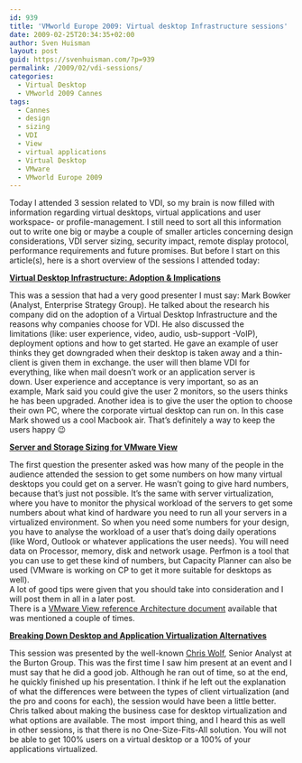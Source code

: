 ```yaml
---
id: 939
title: 'VMworld Europe 2009: Virtual desktop Infrastructure sessions'
date: 2009-02-25T20:34:35+02:00
author: Sven Huisman
layout: post
guid: https://svenhuisman.com/?p=939
permalink: /2009/02/vdi-sessions/
categories:
  - Virtual Desktop
  - VMworld 2009 Cannes
tags:
  - Cannes
  - design
  - sizing
  - VDI
  - View
  - virtual applications
  - Virtual Desktop
  - VMware
  - VMworld Europe 2009
---
```

Today I attended 3 session related to VDI, so my brain is now filled with information regarding virtual desktops, virtual applications and user workspace- or profile-management. I still need to sort all this information out to write one big or maybe a couple of smaller articles concerning design considerations, VDI server sizing, security impact, remote display protocol, performance requirements and future promises. But before I start on this article(s), here is a short overview of the sessions I attended today:<!--more-->

**<span style="text-decoration: underline;">Virtual Desktop Infrastructure: Adoption & Implications</span>**

This was a session that had a very good presenter I must say: Mark Bowker (Analyst, Enterprise Strategy Group). He talked about the research his company did on the adoption of a Virtual Desktop Infrastructure and the reasons why companies choose for VDI. He also discussed the limitations (like: user experience, video, audio, usb-support -VoIP), deployment options and how to get started. He gave an example of user thinks they get downgraded when their desktop is taken away and a thin-client is given them in exchange. the user will then blame VDI for everything, like when mail doesn&#8217;t work or an application server is down. User experience and acceptance is very important, so as an example, Mark said you could give the user 2 monitors, so the users thinks he has been upgraded. Another idea is to give the user the option to choose their own PC, where the corporate virtual desktop can run on. In this case Mark showed us a cool Macbook air. That&#8217;s definitely a way to keep the users happy 😉

**<span style="text-decoration: underline;">Server and Storage Sizing for VMware View</span>**

The first question the presenter asked was how many of the people in the audience attended the session to get some numbers on how many virtual desktops you could get on a server. He wasn&#8217;t going to give hard numbers, because that&#8217;s just not possible. It&#8217;s the same with server virtualization, where you have to monitor the physical workload of the servers to get some numbers about what kind of hardware you need to run all your servers in a virtualized environment. So when you need some numbers for your design, you have to analyse the workload of a user that&#8217;s doing daily operations (like Word, Outlook or whatever applications the user needs). You will need data on Processor, memory, disk and network usage. Perfmon is a tool that you can use to get these kind of numbers, but Capacity Planner can also be used (VMware is working on CP to get it more suitable for desktops as well).  
A lot of good tips were given that you should take into consideration and I will post them in all in a later post.  
There is a <a title="VMware View reference architecture" href="http://www.vmware.com/resources/wp/view_reference_architecture_thanks.html" target="_blank">VMware View reference Architecture document</a> available that was mentioned a couple of times.

**<span style="text-decoration: underline;">Breaking Down Desktop and Application Virtualization Alternatives</span>**

This session was presented by the well-known <a title="Chris Wolf" href="http://www.chriswolf.com/" target="_blank">Chris Wolf</a>, Senior Analyst at the Burton Group. This was the first time I saw him present at an event and I must say that he did a good job. Although he ran out of time, so at the end, he quickly finished up his presentation. I think if he left out the explanation of what the differences were between the types of client virtualization (and the pro and coons for each), the session would have been a little better.  
Chris talked about making the business case for desktop virtualization and what options are available. The most  import thing, and I heard this as well in other sessions, is that there is no One-Size-Fits-All solution. You will not be able to get 100% users on a virtual desktop or a 100% of your applications virtualized.